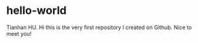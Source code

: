 # hello-world

Tianhan HU. Hi this is the very first repository I created on Github. Nice to meet you!

